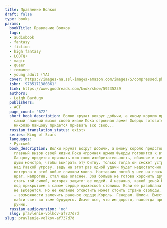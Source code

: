 ```yaml
---
title: Правление Волков
draft: false
type: books
params:
  bookTitle: Правление Волков
  tags:
  - audiobook
  - fantasy
  - fiction
  - high fantasy
  - LGBTQ+
  - magic
  - queer
  - romance
  - young adult (YA)
  cover: https://images-na.ssl-images-amazon.com/images/S/compressed.photo.goodreads.com/books/1633614372i/59235239.jpg
  isbn: '9785171380861'
  link: https://www.goodreads.com/book/show/59235239
  authors:
  - Leigh Bardugo
  publishers:
  - АСТ
  page_count: '672'
  short_book_description: Волки кружат вокруг добычи, а юному королю предстоит принять
    самый главный вызов своей жизни.Пока огромная армия Фьерды готовится к вторжению,
    Николаю Ланцову придется призвать всю свою...
  russian_translation_status: exists
  series: King of Scars
  languages:
  - Русский
  book_description: Волки кружат вокруг добычи, а юному королю предстоит принять самый
    главный вызов своей жизни.Пока огромная армия Фьерды готовится к вторжению, Николаю
    Ланцову придется призвать всю свою изобретательность, обаяние и таящегося в глубине
    души монстра, чтобы выиграть эту битву. Только тогда он сможет устранить нависшую
    над Равкой угрозу, ведь на этот раз одной удачи будет недостаточно.Зоя Назяленская
    потеряла в этой войне слишком много. Наставник погиб у нее на глазах, а ее смертельный
    враг, напротив, стал еще опаснее. Зоя больше не готова хоронить друзей. Она должна
    стать той силой, которая защитит ее людей. И неважно, какой ценой.Нина Зеник находится
    под прикрытием в самом сердце вражеской столицы. Если ее разоблачат, живой она
    не выберется. Но ее желание отомстить может стоить стране свободы, а ей самой
    ― возможности залечить раненое сердце.Король. Генерал. Шпион. Вместе они должны
    найти свет во тьме будущего. Иначе все, что им дорого, навсегда превратится в
    руины.
  russian_audioversion: 'no'
  slug: pravlenie-volkov-af737d7d
slug: pravlenie-volkov-af737d7d
---
```

